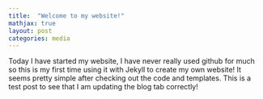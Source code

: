 ```yaml
---
title:  "Welcome to my website!"
mathjax: true
layout: post
categories: media
---
```


Today I have started my website, I have never really used github for much so this is my first time using it with Jekyll to create my own website! It seems pretty simple after checking out the code and templates. This is a test post to see that I am updating the blog tab correctly!
